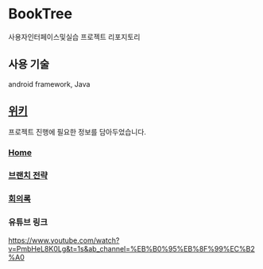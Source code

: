 # BookTree
사용자인터페이스및실습 프로젝트 리포지토리

## 사용 기술
android framework, Java

## [위키](https://github.com/dongcheolpark/TenTen/wiki)
프로젝트 진행에 필요한 정보를 담아두었습니다.

### [Home](https://github.com/dongcheolpark/TenTen/wiki)
### [브랜치 전략](https://github.com/dongcheolpark/TenTen/wiki/%EB%B8%8C%EB%9E%9C%EC%B9%98-%EC%A0%84%EB%9E%B5)
### [회의록](https://github.com/dongcheolpark/TenTen/wiki/%ED%9A%8C%EC%9D%98%EB%A1%9D)

### 유튜브 링크
https://www.youtube.com/watch?v=PmbHeL8K0Lg&t=1s&ab_channel=%EB%B0%95%EB%8F%99%EC%B2%A0
